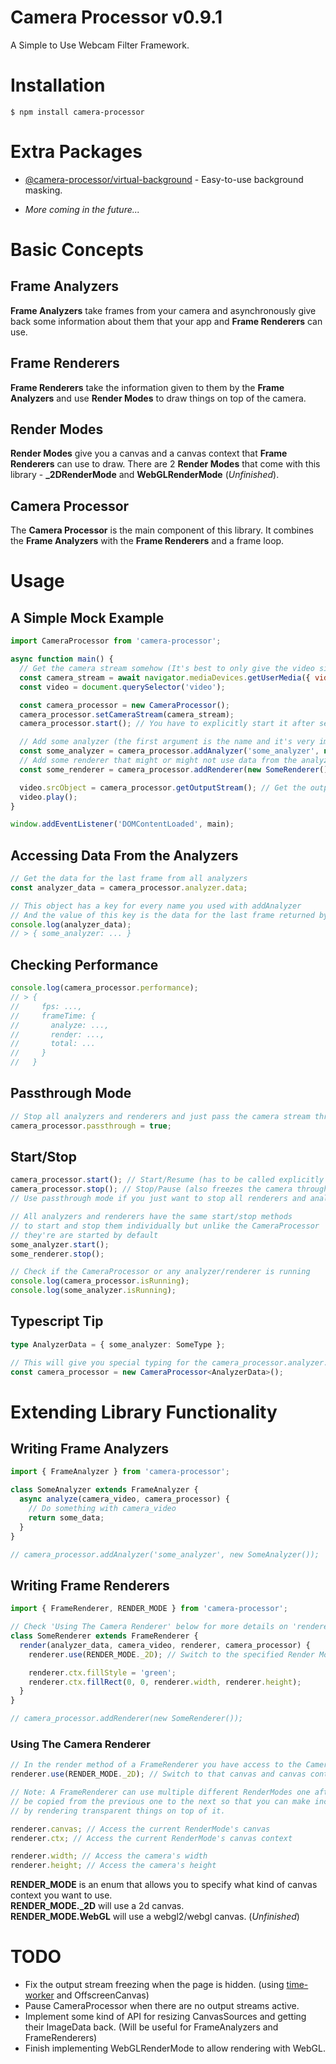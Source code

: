 # Camera Processor v0.9.1

A Simple to Use Webcam Filter Framework.

# Installation

```
$ npm install camera-processor
```

# Extra Packages

- [@camera-processor/virtual-background](https://www.npmjs.com/package/@camera-processor/virtual-background) - Easy-to-use background masking.

- _More coming in the future..._

# Basic Concepts

## Frame Analyzers

**Frame Analyzers** take frames from your camera and asynchronously give back some information about them that your app and **Frame Renderers** can use.

## Frame Renderers

**Frame Renderers** take the information given to them by the **Frame Analyzers** and use **Render Modes** to draw things on top of the camera.

## Render Modes

**Render Modes** give you a canvas and a canvas context that **Frame Renderers** can use to draw. There are 2 **Render Modes** that come with this library - **\_2DRenderMode** and **WebGLRenderMode** (_Unfinished_).

## Camera Processor

The **Camera Processor** is the main component of this library. It combines the **Frame Analyzers** with the **Frame Renderers** and a frame loop.

# Usage

## A Simple Mock Example

```javascript
import CameraProcessor from 'camera-processor';

async function main() {
  // Get the camera stream somehow (It's best to only give the video since CameraProcessor can't handle audio)
  const camera_stream = await navigator.mediaDevices.getUserMedia({ video: true });
  const video = document.querySelector('video');

  const camera_processor = new CameraProcessor();
  camera_processor.setCameraStream(camera_stream);
  camera_processor.start(); // You have to explicitly start it after setCameraStream

  // Add some analyzer (the first argument is the name and it's very important)
  const some_analyzer = camera_processor.addAnalyzer('some_analyzer', new SomeAnalyzer());
  // Add some renderer that might or might not use data from the analyzers
  const some_renderer = camera_processor.addRenderer(new SomeRenderer());

  video.srcObject = camera_processor.getOutputStream(); // Get the output stream
  video.play();
}

window.addEventListener('DOMContentLoaded', main);
```

## Accessing Data From the Analyzers

```javascript
// Get the data for the last frame from all analyzers
const analyzer_data = camera_processor.analyzer.data;

// This object has a key for every name you used with addAnalyzer
// And the value of this key is the data for the last frame returned by that analyzer
console.log(analyzer_data);
// > { some_analyzer: ... }
```

## Checking Performance

```javascript
console.log(camera_processor.performance);
// > {
//     fps: ...,
//     frameTime: {
//       analyze: ...,
//       render: ...,
//       total: ...
//     }
//   }
```

## Passthrough Mode

```javascript
// Stop all analyzers and renderers and just pass the camera stream through the output stream
camera_processor.passthrough = true;
```

## Start/Stop

```javascript
camera_processor.start(); // Start/Resume (has to be called explicitly in the beginning)
camera_processor.stop(); // Stop/Pause (also freezes the camera through the output stream)
// Use passthrough mode if you just want to stop all renderers and analyzers

// All analyzers and renderers have the same start/stop methods
// to start and stop them individually but unlike the CameraProcessor
// they're are started by default
some_analyzer.start();
some_renderer.stop();

// Check if the CameraProcessor or any analyzer/renderer is running
console.log(camera_processor.isRunning);
console.log(some_analyzer.isRunning);
```

## Typescript Tip

```typescript
type AnalyzerData = { some_analyzer: SomeType };

// This will give you special typing for the camera_processor.analyzer.data
const camera_processor = new CameraProcessor<AnalyzerData>();
```

# Extending Library Functionality

## Writing Frame Analyzers

```javascript
import { FrameAnalyzer } from 'camera-processor';

class SomeAnalyzer extends FrameAnalyzer {
  async analyze(camera_video, camera_processor) {
    // Do something with camera_video
    return some_data;
  }
}

// camera_processor.addAnalyzer('some_analyzer', new SomeAnalyzer());
```

## Writing Frame Renderers

```javascript
import { FrameRenderer, RENDER_MODE } from 'camera-processor';

// Check 'Using The Camera Renderer' below for more details on 'renderer' and 'RENDER_MODE'
class SomeRenderer extends FrameRenderer {
  render(analyzer_data, camera_video, renderer, camera_processor) {
    renderer.use(RENDER_MODE._2D); // Switch to the specified Render Mode (always do this at the start)

    renderer.ctx.fillStyle = 'green';
    renderer.ctx.fillRect(0, 0, renderer.width, renderer.height);
  }
}

// camera_processor.addRenderer(new SomeRenderer());
```

### Using The Camera Renderer

```javascript
// In the render method of a FrameRenderer you have access to the CameraRenderer (renderer)
renderer.use(RENDER_MODE._2D); // Switch to that canvas and canvas context

// Note: A FrameRenderer can use multiple different RenderModes one after another and the image will
// be copied from the previous one to the next so that you can make incremental changes to the image
// by rendering transparent things on top of it.

renderer.canvas; // Access the current RenderMode's canvas
renderer.ctx; // Access the current RenderMode's canvas context

renderer.width; // Access the camera's width
renderer.height; // Access the camera's height
```

**RENDER_MODE** is an enum that allows you to specify what kind of canvas context you want to use.  
**RENDER_MODE.\_2D** will use a 2d canvas.  
**RENDER_MODE.WebGL** will use a webgl2/webgl canvas. (_Unfinished_)

# TODO

- Fix the output stream freezing when the page is hidden. (using [time-worker](https://www.npmjs.com/package/time-worker) and OffscreenCanvas)
- Pause CameraProcessor when there are no output streams active.
- Implement some kind of API for resizing CanvasSources and getting their ImageData back. (Will be useful for FrameAnalyzers and FrameRenderers)
- Finish implementing WebGLRenderMode to allow rendering with WebGL.
